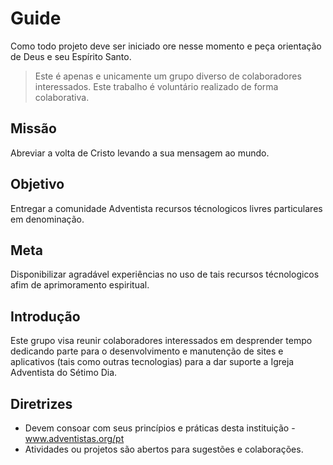 # Guide

Como todo projeto deve ser iniciado ore nesse momento e peça orientação de Deus e seu Espírito Santo.

> Este é apenas e unicamente um grupo diverso de colaboradores interessados. Este trabalho é voluntário realizado de forma colaborativa.

## Missão
Abreviar a volta de Cristo levando a sua mensagem ao mundo.

## Objetivo
Entregar a comunidade Adventista recursos técnologicos livres particulares em denominação.

## Meta
Disponibilizar agradável experiências no uso de tais recursos técnologicos afim de aprimoramento espiritual.

## Introdução
Este grupo visa reunir colaboradores interessados em desprender tempo dedicando parte para o desenvolvimento e manutenção de sites e aplicativos (tais como outras tecnologias) para a dar suporte a Igreja Adventista do Sétimo Dia.

## Diretrizes
* Devem consoar com seus princípios e práticas desta instituição - www.adventistas.org/pt
* Atividades ou projetos são abertos para sugestões e colaborações.
